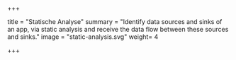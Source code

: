 +++

title = "Statische Analyse"
summary = "Identify data sources and sinks of an app, via static analysis and receive the data flow between these sources and sinks."
image = "static-analysis.svg"
weight= 4

+++